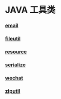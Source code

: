 # JAVA 工具类

### [email](./email '邮件发送工具类')

### [fileutil](./fileutil '文件操作工具类')

### [resource](./resource 'spring资源读取工具类')

### [serialize](./serialize '序列化反序列化工具类')

### [wechat](./wechat '微信小程序uuid获取工具类')

### [ziputil](./ziputil '压缩解压工具类')